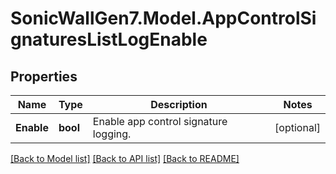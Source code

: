 # SonicWallGen7.Model.AppControlSignaturesListLogEnable

## Properties

Name | Type | Description | Notes
------------ | ------------- | ------------- | -------------
**Enable** | **bool** | Enable app control signature logging. | [optional] 

[[Back to Model list]](../README.md#documentation-for-models) [[Back to API list]](../README.md#documentation-for-api-endpoints) [[Back to README]](../README.md)

